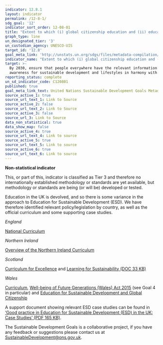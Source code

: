 ```yaml
---
indicator: 12.8.1
layout: indicator
permalink: /12-8-1/
sdg_goal: '12'
indicator_sort_order: 12-08-01
title: "Extent to which (i) global citizenship education and (ii) education for sustainable development (including climate change education) are mainstreamed in (a) national education policies; (b)\_curricula; (c) teacher education; and (d) student assessment"
graph_type: line
un_designated_tier: '3'
un_custodian_agency: UNESCO-UIS
target_id: '12.8'
goal_meta_link: 'http://unstats.un.org/sdgs/files/metadata-compilation/Metadata-Goal-12.pdf'
indicator_name: "Extent to which (i) global citizenship education and (ii) education for sustainable development (including climate change education) are mainstreamed in (a) national education policies; (b)\_curricula; (c) teacher education; and (d) student assessment"
target: >-
  By 2030, ensure that people everywhere have the relevant information and
  awareness for sustainable development and lifestyles in harmony with nature
reporting_status: complete
un_sd_indicator_code: C120801
published: true
goal_meta_link_text: United Nations Sustainable Development Goals Metadata (pdf 782kB)
source_active_1: true
source_url_text_1: Link to Source
source_active_2: false
source_url_text_2: Link to Source
source_active_3: false
source_url_3: Link to Source
data_non_statistical: true
data_show_map: false
source_active_4: true
source_url_text_4: Link to source
source_active_5: true
source_url_text_5: Link to source
source_active_6: true
source_url_text_6: Link to source
---
```

**Non-statistical indicator**

This, or part of this, indicator is classified as Tier 3 and therefore no internationally established methodology or standards are yet available, but methodology or standards are being (or will be) developed or tested.

Education in the UK is devolved, and so there is some variance in the approach to Education for Sustainable Development (ESD). We have therefore identified relevant policy/legislation by country, as well as the official curriculum and some supporting case studies.

*England*

[National Curriculum](https://www.gov.uk/government/collections/national-curriculum)

*Northern Ireland*

[Overview of the Northern Ireland Curriculum](http://ccea.org.uk/curriculum/overview)

*Scotland*

[Curriculum for Excellence](http://www.gov.scot/resource/doc/226155/0061245.pdf) and [Learning for Sustainability (DOC 33 KB)](http://www.gov.scot/resource/0041/00416172.docx)

*Wales*

[Curriculum](http://learning.gov.wales/resources/improvementareas/curriculum/?lang=en), [Well-being of Future Generations (Wales) Act 2015](http://www.legislation.gov.uk/anaw/2015/2/contents/enacted) (see Goal 4 in particular) and [Education for Sustainable Development and Global Citizenship](http://learning.gov.wales/resources/browse-all/education-for-sustainable-development-and-global-citizenship/?lang=en)

A support document showing relevant ESD case studies can be found in [‘Good practice in Education for Sustainable Development (ESD) in the UK: Case Studies’ (PDF 165 KB)](https://www.unesco.org.uk/wp-content/uploads/2017/04/UKNC-Case-Study-1-FINAL.pdf).

The Sustainable Development Goals is a collaborative project, if you have any feedback or suggestions please contact us at <SustainableDevelopment@ons.gov.uk>.
